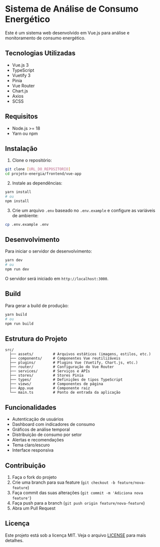 # Sistema de Análise de Consumo Energético

Este é um sistema web desenvolvido em Vue.js para análise e monitoramento de consumo energético.

## Tecnologias Utilizadas

- Vue.js 3
- TypeScript
- Vuetify 3
- Pinia
- Vue Router
- Chart.js
- Axios
- SCSS

## Requisitos

- Node.js >= 18
- Yarn ou npm

## Instalação

1. Clone o repositório:
```bash
git clone [URL_DO_REPOSITORIO]
cd projeto-energia/frontend/vue-app
```

2. Instale as dependências:
```bash
yarn install
# ou
npm install
```

3. Crie um arquivo `.env` baseado no `.env.example` e configure as variáveis de ambiente:
```bash
cp .env.example .env
```

## Desenvolvimento

Para iniciar o servidor de desenvolvimento:

```bash
yarn dev
# ou
npm run dev
```

O servidor será iniciado em `http://localhost:3000`.

## Build

Para gerar a build de produção:

```bash
yarn build
# ou
npm run build
```

## Estrutura do Projeto

```
src/
  ├── assets/         # Arquivos estáticos (imagens, estilos, etc.)
  ├── components/     # Componentes Vue reutilizáveis
  ├── plugins/        # Plugins Vue (Vuetify, Chart.js, etc.)
  ├── router/         # Configuração do Vue Router
  ├── services/       # Serviços e APIs
  ├── stores/         # Stores Pinia
  ├── types/          # Definições de tipos TypeScript
  ├── views/          # Componentes de página
  ├── App.vue         # Componente raiz
  └── main.ts         # Ponto de entrada da aplicação
```

## Funcionalidades

- Autenticação de usuários
- Dashboard com indicadores de consumo
- Gráficos de análise temporal
- Distribuição de consumo por setor
- Alertas e recomendações
- Tema claro/escuro
- Interface responsiva

## Contribuição

1. Faça o fork do projeto
2. Crie uma branch para sua feature (`git checkout -b feature/nova-feature`)
3. Faça commit das suas alterações (`git commit -m 'Adiciona nova feature'`)
4. Faça push para a branch (`git push origin feature/nova-feature`)
5. Abra um Pull Request

## Licença

Este projeto está sob a licença MIT. Veja o arquivo [LICENSE](LICENSE) para mais detalhes.
